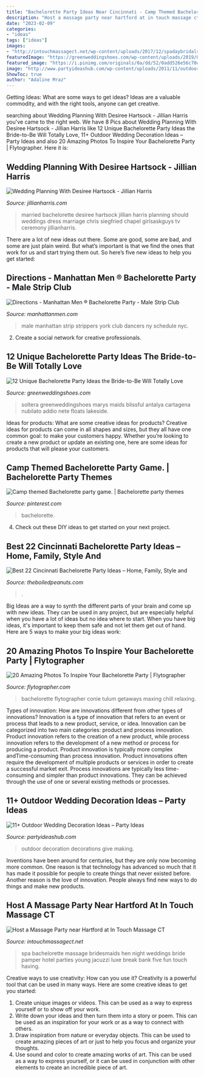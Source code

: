 ```yaml
---
title: "Bachelorette Party Ideas Near Cincinnati - Camp Themed Bachelorette Party Game."
description: "Host a massage party near hartford at in touch massage ct"
date: "2023-02-09"
categories:
- "ideas"
tags: ["ideas"]
images:
- "http://intouchmassagect.net/wp-content/uploads/2017/12/spadaybridalshower1.jpg"
featuredImage: "https://greenweddingshoes.com/wp-content/uploads/2019/05/maidsmarys-styled-19.jpg"
featured_image: "https://i.pinimg.com/originals/0a/dd/52/0add526e56c70cff2c00f11141c8dbf8.jpg"
image: "http://www.partyideashub.com/wp-content/uploads/2011/11/outdoorgardenweddingdecor.jpg"
ShowToc: true
author: "Adaline Mraz"
---
```



Getting Ideas: What are some ways to get ideas?
Ideas are a valuable commodity, and with the right tools, anyone can get creative.

	

		
searching about Wedding Planning With Desiree Hartsock - Jillian Harris you've came to the right web. We have 8 Pics about Wedding Planning With Desiree Hartsock - Jillian Harris like 12 Unique Bachelorette Party Ideas the Bride-to-Be Will Totally Love, 11+ Outdoor Wedding Decoration Ideas – Party Ideas and also 20 Amazing Photos To Inspire Your Bachelorette Party | Flytographer. Here it is:
		
    
## Wedding Planning With Desiree Hartsock - Jillian Harris

<img loading=lazy src="http://www.jillianharris.com/wp-content/uploads/2015/03/The-Bachelorette_Desiree-Hartsock-Wedding.jpg" onerror="this.onerror=null;this.src='https://tse4.mm.bing.net/th?id=OIP.Ll28RryXHEZRmeOO53VjYgHaLG&amp;pid=15.1';" alt="Wedding Planning With Desiree Hartsock - Jillian Harris">

_Source: jillianharris.com_

>married bachelorette desiree hartsock jillian harris planning should weddings dress marriage chris siegfried chapel girlsaskguys tv ceremony jillianharris. 

	

There are a lot of new ideas out there. Some are good, some are bad, and some are just plain weird. But what’s important is that we find the ones that work for us and start trying them out. So here’s five new ideas to help you get started: 

    
## Directions - Manhattan Men ® Bachelorette Party - Male Strip Club

<img loading=lazy src="http://www.manhattanmen.com/images/third-men.png" onerror="this.onerror=null;this.src='https://tse2.mm.bing.net/th?id=OIP.0cZvwaMCnzDTStLcBWs7rwHaK4&amp;pid=15.1';" alt="Directions - Manhattan Men ® Bachelorette Party - Male Strip Club">

_Source: manhattanmen.com_

>male manhattan strip strippers york club dancers ny schedule nyc. 

	

2. Create a social network for creative professionals. 

    
## 12 Unique Bachelorette Party Ideas The Bride-to-Be Will Totally Love

<img loading=lazy src="https://greenweddingshoes.com/wp-content/uploads/2019/05/maidsmarys-styled-19.jpg" onerror="this.onerror=null;this.src='https://tse2.mm.bing.net/th?id=OIP.npQ1clgqaMKfnFppxEFEGAHaE6&amp;pid=15.1';" alt="12 Unique Bachelorette Party Ideas the Bride-to-Be Will Totally Love">

_Source: greenweddingshoes.com_

>soltera greenweddingshoes marys maids blissful antalya cartagena nubilato addio nete floats lakeside. 

	

Ideas for products: What are some creative ideas for products?
Creative ideas for products can come in all shapes and sizes, but they all have one common goal: to make your customers happy. Whether you’re looking to create a new product or update an existing one, here are some ideas for products that will please your customers.

    
## Camp Themed Bachelorette Party Game. | Bachelorette Party Themes

<img loading=lazy src="https://i.pinimg.com/originals/0a/dd/52/0add526e56c70cff2c00f11141c8dbf8.jpg" onerror="this.onerror=null;this.src='https://tse3.mm.bing.net/th?id=OIP.pskngiM2SRL9oe8e_zPF4wHaJ4&amp;pid=15.1';" alt="Camp themed Bachelorette party game. | Bachelorette party themes">

_Source: pinterest.com_

>bachelorette. 

	

4. Check out these DIY ideas to get started on your next project.

    
## Best 22 Cincinnati Bachelorette Party Ideas – Home, Family, Style And

<img loading=lazy src="https://i.pinimg.com/originals/86/d3/da/86d3da8f4bb3e39af3990119fa37e978.jpg" onerror="this.onerror=null;this.src='https://tse4.mm.bing.net/th?id=OIP.3iLToEhMcaoLyf5QXm87RwHaLH&amp;pid=15.1';" alt="Best 22 Cincinnati Bachelorette Party Ideas – Home, Family, Style and">

_Source: theboiledpeanuts.com_

>. 

	

Big Ideas are a way to synth the different parts of your brain and come up with new ideas. They can be used in any project, but are especially helpful when you have a lot of ideas but no idea where to start. When you have big ideas, it's important to keep them safe and not let them get out of hand. Here are 5 ways to make your big ideas work: 

    
## 20 Amazing Photos To Inspire Your Bachelorette Party | Flytographer

<img loading=lazy src="https://media.flytographer.com/uploads/2017/07/i-QZrDJRW-6.jpg" onerror="this.onerror=null;this.src='https://tse3.mm.bing.net/th?id=OIP.MFJrx-3R0BgILeU8XDtCwwHaE8&amp;pid=15.1';" alt="20 Amazing Photos To Inspire Your Bachelorette Party | Flytographer">

_Source: flytographer.com_

>bachelorette flytographer conie tulum getaways maxing chill relaxing. 

	

Types of innovation: How are innovations different from other types of innovations?
Innovation is a type of innovation that refers to an event or process that leads to a new product, service, or idea. Innovation can be categorized into two main categories: product and process innovation. Product innovation refers to the creation of a new product, while process innovation refers to the development of a new method or process for producing a product. 
Product innovation is typically more complex andTime-consuming than process innovation. Product innovations often require the development of multiple products or services in order to create a successful market exit. Process innovations are typically less time-consuming and simpler than product innovations. They can be achieved through the use of one or several existing methods or processes.

    
## 11+ Outdoor Wedding Decoration Ideas – Party Ideas

<img loading=lazy src="http://www.partyideashub.com/wp-content/uploads/2011/11/outdoorgardenweddingdecor.jpg" onerror="this.onerror=null;this.src='https://tse1.mm.bing.net/th?id=OIP.OJyBqPT_gXEhcRYETtOlIQAAAA&amp;pid=15.1';" alt="11+ Outdoor Wedding Decoration Ideas – Party Ideas">

_Source: partyideashub.com_

>outdoor decoration decorations give making. 

	

Inventions have been around for centuries, but they are only now becoming more common. One reason is that technology has advanced so much that it has made it possible for people to create things that never existed before. Another reason is the love of innovation. People always find new ways to do things and make new products.

    
## Host A Massage Party Near Hartford At In Touch Massage CT

<img loading=lazy src="http://intouchmassagect.net/wp-content/uploads/2017/12/spadaybridalshower1.jpg" onerror="this.onerror=null;this.src='https://tse3.mm.bing.net/th?id=OIP.VAoXAPzUC3h_80gehoG6wQHaEL&amp;pid=15.1';" alt="Host a Massage Party near Hartford at In Touch Massage CT">

_Source: intouchmassagect.net_

>spa bachelorette massage bridesmaids hen night weddings bride pamper hotel parties young jacuzzi luxe break bank five fun touch having. 

	

Creative ways to use creativity: How can you use it?
Creativity is a powerful tool that can be used in many ways. Here are some creative ideas to get you started: 
1. Create unique images or videos. This can be used as a way to express yourself or to show off your work.
2. Write down your ideas and then turn them into a story or poem. This can be used as an inspiration for your work or as a way to connect with others.
3. Draw inspiration from nature or everyday objects. This can be used to create amazing pieces of art or just to help you focus and organize your thoughts.
4. Use sound and color to create amazing works of art. This can be used as a way to express yourself, or it can be used in conjunction with other elements to create an incredible piece of art.

